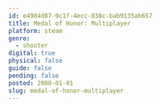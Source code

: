 ```yaml
---
id: e4984d87-9c1f-4ecc-838c-bab9135ab657
title: Medal of Honor: Multiplayer
platform: steam
genre:
  - shooter
digital: true
physical: false
guide: false
pending: false
posted: 2000-01-01
slug: medal-of-honor-multiplayer
---
```

